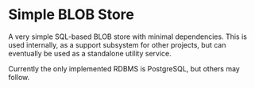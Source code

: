 # Simple BLOB Store

A very simple SQL-based BLOB store with minimal dependencies. This is used internally, as a support subsystem for other projects, but can eventually be used as a standalone utility service.

Currently the only implemented RDBMS is PostgreSQL, but others may follow.
